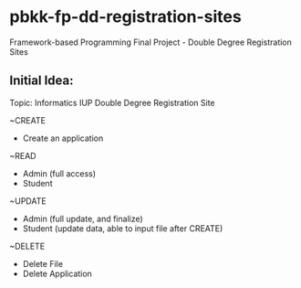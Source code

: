 # pbkk-fp-dd-registration-sites

Framework-based Programming Final Project - Double Degree Registration Sites

## Initial Idea:

Topic: Informatics IUP Double Degree Registration Site

~CREATE

- Create an application

~READ

- Admin (full access)
- Student

~UPDATE

- Admin (full update, and finalize)
- Student (update data, able to input file after CREATE)

~DELETE

- Delete File
- Delete Application
